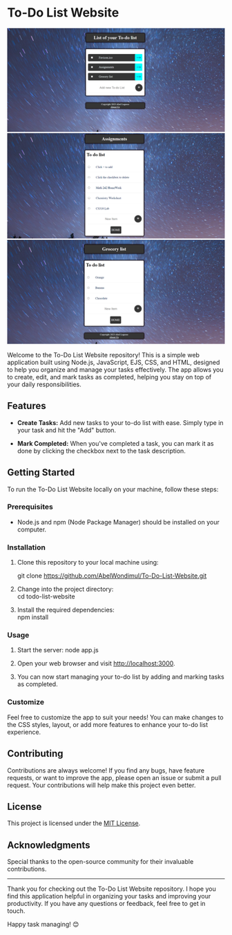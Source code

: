 # To-Do List Website

<img src="./img/Home.png">

<img src="./img/to-dofirst.png">

<img src="./img/to-dosecond.png">

Welcome to the To-Do List Website repository! This is a simple web application built using Node.js, JavaScript, EJS, CSS, and HTML, designed to help you organize and manage your tasks effectively. The app allows you to create, edit, and mark tasks as completed, helping you stay on top of your daily responsibilities.

## Features

- **Create Tasks:** Add new tasks to your to-do list with ease. Simply type in your task and hit the "Add" button.

- **Mark Completed:** When you've completed a task, you can mark it as done by clicking the checkbox next to the task description.

## Getting Started

To run the To-Do List Website locally on your machine, follow these steps:

### Prerequisites

- Node.js and npm (Node Package Manager) should be installed on your computer.

### Installation

1. Clone this repository to your local machine using:<br>
   
   git clone https://github.com/AbelWondimul/To-Do-List-Website.git

2. Change into the project directory:<br>
   cd todo-list-website
   
3. Install the required dependencies:<br>
   npm install

### Usage

1. Start the server:
node app.js

2. Open your web browser and visit [http://localhost:3000](http://localhost:3000).

3. You can now start managing your to-do list by adding and marking tasks as completed.

### Customize

Feel free to customize the app to suit your needs! You can make changes to the CSS styles, layout, or add more features to enhance your to-do list experience.

## Contributing

Contributions are always welcome! If you find any bugs, have feature requests, or want to improve the app, please open an issue or submit a pull request. Your contributions will help make this project even better.

## License

This project is licensed under the [MIT License](LICENSE).

## Acknowledgments

Special thanks to  the open-source community for their invaluable contributions.

---

Thank you for checking out the To-Do List Website repository. I hope you find this application helpful in organizing your tasks and improving your productivity. If you have any questions or feedback, feel free to get in touch.

Happy task managing! 😊





